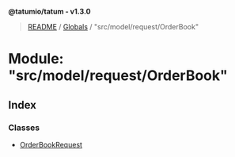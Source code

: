 **@tatumio/tatum - v1.3.0**

> [README](../README.md) / [Globals](../globals.md) / "src/model/request/OrderBook"

# Module: "src/model/request/OrderBook"

## Index

### Classes

* [OrderBookRequest](../classes/_src_model_request_orderbook_.orderbookrequest.md)

